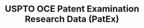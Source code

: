 ---
bigquery: https://console.cloud.google.com/bigquery?p=patents-public-data&d=uspto_oce_pair&page=dataset
citation: 'Graham, S. Marco, A., and Miller, A. (2015). “The USPTO Patent Examination
  Research Dataset: A Window on the Process of Patent Examination.”'
contributors: Graham, S. Marco, A., Miller, A.
cost: None
description: The latest version of PatEx (referred to below as the 2020 release) contains
  detailed information on nearly 11.9 million publicly-viewable provisional and non-provisional
  patent applications to the USPTO and over 4.6 million Patent Cooperation Treaty
  (PCT) applications. It is based on data that OCE downloaded from the Patent Examination
  Data System (PEDS) in April, 2021. The PEDS data are sourced from Public PAIR. The
  first time that OCE used PEDS as the basis of PatEx was for the 2019 release. We
  took the PEDS data and organized it into the familiar PatEx data files, which are
  based on the organization of the Public PAIR portal. The data files include information
  on each application’s characteristics, prosecution history, continuation history,
  claims of foreign priority, patent term adjustment history, publication history,
  and correspondence address information.
documentation: 'For the 2019 and later releases, new technical documentation is available
  https://www.uspto.gov/sites/default/files/documents/PatEx-2019-Technical-Doc.pdf


  A document describing the 2014-2017 data sets is available and can be cited as:
  Graham, Stuart J.H. and Marco, Alan C. and Miller, Richard, The USPTO Patent Examination
  Research Dataset: A Window on the Process of Patent Examination (November 30, 2015).
  Available at SSRN: https://ssrn.com/abstract=2702637.'
last_edit: Mon, 04 Apr 2022 19:06:22 GMT
location: https://www.uspto.gov/ip-policy/economic-research/research-datasets/patent-examination-research-dataset-public-pair
maintained_by: EconomicsData@uspto.gov
related_publications: https://ssrn.com/abstract=29956744, https://ssrn.com/abstract=2702637
schema_fields: '[''patent_issue_date'', ''atty_docket_number'', ''disposal_type'',
  ''foreign_parent_id'', ''parent_country'', ''correspondence_street_line_1'', ''parent_country_code'',
  ''inventor_rank'', ''small_entity_indicator'', ''event_code'', ''earliest_pgpub_date'',
  ''continuation_type'', ''correspondence_postal_code'', ''inventor_country_name'',
  ''wipo_pub_date'', ''confirm_number'', ''examiner_id'', ''status_description'',
  ''uspc_class'', ''filing_date'', ''correspondence_city'', ''appl_status_code'',
  ''aia_first_to_file'', ''recorded_date'', ''event_description'', ''appl_status_date'',
  ''child_filing_date'', ''examiner_name_middle'', ''correspondence_country_name'',
  ''foreign_parent_date'', ''examiner_art_unit'', ''status_code'', ''invention_subject_matter'',
  ''customer_number'', ''file_location'', ''invention_title'', ''earliest_pgpub_number'',
  ''examiner_name_first'', ''inventor_address_type'', ''correspondence_region_name'',
  ''sequence_number'', ''inventor_name_last'', ''parent_application_number'', ''correspondence_name_line_1'',
  ''correspondence_street_line_2'', ''application_number_pair'', ''inventor_country_code'',
  ''application_number'', ''application_type'', ''inventor_name_middle'', ''uspc_subclass'',
  ''child_application_number'', ''parent_filing_date'', ''correspondence_name_line_2'',
  ''abandon_date'', ''patent_number'', ''correspondence_region_code'', ''correspondence_country_code'',
  ''wipo_pub_number'', ''inventor_name_first'', ''file_location_date'', ''examiner_name_last'',
  ''inventor_region_code'']'
shortname: patex
tags:
- patents
- legal
- history
terms_of_use: 'USPTO’s online databases are not designed or intended to be a source
  for bulk downloads of USPTO data when accessed through the website’s interfaces.
  Individuals, companies, IP addresses, or blocks of IP addresses who, in effect,
  deny or decrease service by generating unusually high numbers of database accesses
  (searches, pages, or hits), whether generated manually or in an automated fashion,
  may be denied access to USPTO servers without notice.


  Bulk data products may be separately obtained from the USPTO, either for free or
  at the cost of dissemination. For details, see information on Electronic Bulk Data
  Products: https://www.uspto.gov/learning-and-resources/electronic-bulk-data-products'
title: USPTO OCE Patent Examination Research Data (PatEx)
uuid: 4342caa7-23af-420c-b2f6-6088f133df6a
---
